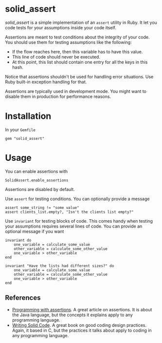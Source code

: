 # solid_assert

*solid_assert* is a simple implementation of an `assert` utility in Ruby. It let you code tests for your assumptions inside your code itself. 

Assertions are meant to test conditions about the integrity of your code. You should use them for testing assumptions like the following:

- If the flow reaches here, then this variable has to have this value.
- This line of code should never be executed.
- At this point, this list should contain one entry for all the keys in this hash.

Notice that assertions shouldn't be used for handling error situations. Use Ruby built-in exception handling for that.

Assertions are typically used in development mode. You might want to disable them in production for performance reasons.

# Installation

In your `Gemfile`

	gem "solid_assert"

# Usage

You can enable assertions with

	SolidAssert.enable_assertions

Assertions are disabled by default.

Use `assert` for testing conditions. You can optionally provide a message

	assert some_string != "some value"
	assert clients_list.empty?, "Isn't the clients list empty?"
	
Use `invariant` for testing blocks of code. This comes handy when testing your assumptions requires several lines of code. You can provide an optional message if you want

	invariant do
		one_variable = calculate_some_value
		other_variable = calculate_some_other_value
		one_variable > other_variable
	end

	invariant "Have the lists had different sizes?" do
		one_variable = calculate_some_value
		other_variable = calculate_some_other_value
		one_variable > other_variable
	end

## References

- [Programming with assertions](http://download.oracle.com/javase/1.4.2/docs/guide/lang/assert.html). A great article on assertions. It is about the Java language, but the concepts it explains apply to any programming language.
- [Writing Solid Code](http://www.amazon.com/Writing-Solid-Code-Microsoft-Programming/dp/1556155514). A great book on good coding design practices. Again, it based in C, but the practices it talks about apply to coding in any programming language.



